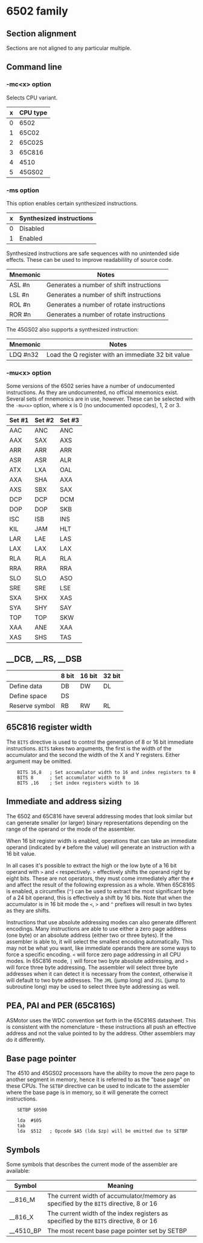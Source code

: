 # 6502 family

## Section alignment
Sections are not aligned to any particular multiple.

## Command line

### -mc\<x> option
Selects CPU variant.

| x | CPU type |
|---|---|
| 0 | 6502 |
| 1 | 65C02 |
| 2 | 65C02S |
| 3 | 65C816 |
| 4 | 4510 |
| 5 | 45GS02 |

### -ms<x> option
This option enables certain synthesized instructions.

| x | Synthesized instructions |
|---|---|
| 0 | Disabled |
| 1 | Enabled |

Synthesized instructions are safe sequences with no unintended side effects. These can be used to improve readabilility of source code.

| Mnemonic | Notes |
|---|---|
| ASL #n | Generates a number of shift instructions |
| LSL #n | Generates a number of shift instructions |
| ROL #n | Generates a number of rotate instructions |
| ROR #n | Generates a number of rotate instructions |

The 45GS02 also supports a synthesized instruction:

| Mnemonic | Notes |
|---|---|
| LDQ #n32 | Load the Q register with an immediate 32 bit value |


### -mu\<x> option
Some versions of the 6502 series have a number of undocumented instructions. As they are undocumented, no official mnemonics exist. Several sets of mnemonics are in use, however. These can be selected with the ```-mu<x>``` option, where x is 0 (no undocumented opcodes), 1, 2 or 3.

| Set #1 | Set #2 | Set #3 |
|---|---|---|
| AAC | ANC | ANC |
| AAX | SAX | AXS |
| ARR | ARR | ARR |
| ASR | ASR | ALR |
| ATX | LXA | OAL |
| AXA | SHA | AXA |
| AXS | SBX | SAX |
| DCP | DCP | DCM |
| DOP | DOP | SKB |
| ISC | ISB | INS |
| KIL | JAM | HLT |
| LAR | LAE | LAS |
| LAX | LAX | LAX |
| RLA | RLA | RLA |
| RRA | RRA | RRA |
| SLO | SLO | ASO |
| SRE | SRE | LSE |
| SXA | SHX | XAS |
| SYA | SHY | SAY |
| TOP | TOP | SKW |
| XAA | ANE | XAA |
| XAS | SHS | TAS |

## __DCB, __RS, __DSB

|| 8 bit | 16 bit | 32 bit |
|---|---|---|---|
| Define data | DB | DW | DL |
| Define space | DS | | |
| Reserve symbol | RB | RW | RL |

## 65C816 register width
The `BITS` directive is used to control the generation of 8 or 16 bit immediate instructions. `BITS` takes two arguments, the first is the width of the accumulator and the second the width of the X and Y registers. Either argument may be omitted.

```
    BITS 16,8	; Set accumulator width to 16 and index registers to 8
    BITS 8      ; Set accumulator width to 8
    BITS ,16    ; Set index registers width to 16
```

## Immediate and address sizing
The 6502 and 65C816 have several addressing modes that look similar but can generate smaller (or larger) binary representations depending on the range of the operand or the mode of the assembler.

When 16 bit register width is enabled, operations that can take an immediate operand (indicated by `#` before the value) will generate an instruction with a 16 bit value.

In all cases it's possible to extract the high or the low byte of a 16 bit operand with `>` and `<` respectively. `>` effectively shifts the operand right by eight bits. These are not operators, they must come immediately after the `#` and affect the result of the following expression as a whole. When 65C816S is enabled, a circumflex (`^`) can be used to extract the most significant byte of a 24 bit operand, this is effectively a shift by 16 bits. Note that when the accumulator is in 16 bit mode the `<`, `>` and `^` prefixes will result in two bytes as they are shifts.

Instructions that use absolute addressing modes can also generate different encodings. Many instructions are able to use either a zero page address (one byte) or an absolute address (either two or three bytes). If the assembler is able to, it will select the smallest encoding automatically. This may not be what you want, like immediate operands there are some ways to force a specific encoding. `<` will force zero page addressing in all CPU modes. In 65C816 mode, `|` will force two byte absolute addressing, and `>` will force three byte addressing. The assembler will select three byte addresses when it can detect it is necessary from the context, otherwise it will default to two byte addresses. The `JML` (jump long) and `JSL` (jump to subroutine long) may be used to select three byte addressing as well.

## PEA, PAI and PER (65C816S)
ASMotor uses the WDC convention set forth in the 65C816S datasheet. This is consistent with the nomenclature - these instructions all push an effective address and not the value pointed to by the address. Other assemblers may do it differently.

## Base page pointer
The 4510 and 45GS02 processors have the ability to move the zero page to another segment in memory, hence it is referred to as the "base page" on these CPUs. The `SETBP` directive can be used to indicate to the assembler where the base page is in memory, so it will generate the correct instructions.

```
    SETBP $0500

    lda  #$05
    tab
    lda  $512   ; Opcode $A5 (lda $zp) will be emitted due to SETBP
```

## Symbols
Some symbols that describes the current mode of the assembler are available:

| Symbol | Meaning |
|---|---|
|__816_M|The current width of accumulator/memory as specified by the `BITS` directive, 8 or 16|
|__816_X|The current width of the index registers as specified by the `BITS` directive, 8 or 16|
|__4510_BP|The most recent base page pointer set by SETBP|
